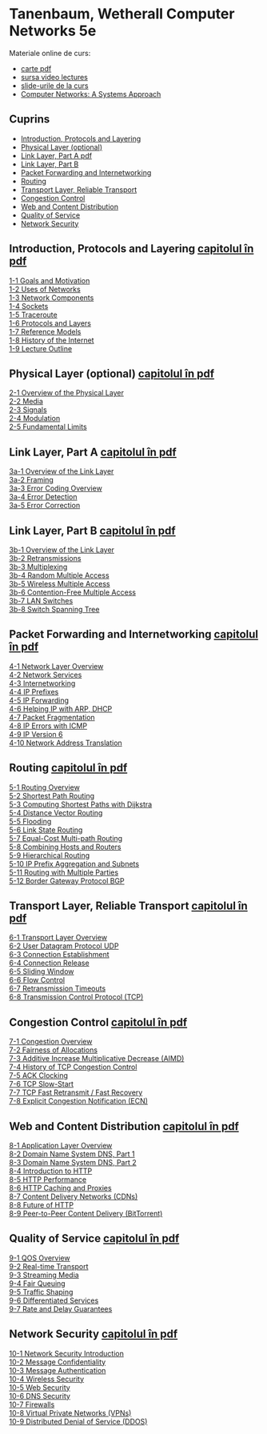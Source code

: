 Tanenbaum, Wetherall Computer Networks 5e
=========================================


Materiale online de curs:
- [carte pdf](http://www.uoitc.edu.iq/images/documents/informatics-institute/exam_materials/Computer%20Networks%20-%20A%20Tanenbaum%20-%205th%20edition.pdf)
- [sursa video lectures](https://media.pearsoncmg.com/ph/streaming/esm/tanenbaum5e_videonotes/tanenbaum_videoNotes.html)
- [slide-urile de la curs](http://nlp.unibuc.ro/people/liviu.html#Courses)
- [Computer Networks: A Systems Approach](https://book.systemsapproach.org/foundation.html)

## Cuprins
- [Introduction, Protocols and Layering](#intro)
- [Physical Layer (optional)](#nivel_fizic)
- [Link Layer, Part A pdf](#datalink_a)
- [Link Layer, Part B](#datalink_b)
- [Packet Forwarding and Internetworking](#forwarding)
- [Routing](#routing)
- [Transport Layer, Reliable Transport](#trans)
- [Congestion Control](#congestion)
- [Web and Content Distribution](#web)
- [Quality of Service](#qos)
- [Network Security](#security)


<a name="intro"></a> 
Introduction, Protocols and Layering [capitolul în pdf](http://index-of.es/Varios-2/Computer%20Networks%205th%20Edition.pdf#page=25)
------------------------------------

[1-1 Goals and Motivation](http://mediaplayer.pearsoncmg.com/_ph_cc_ecs_set.title.1-1_Goals_and_Motivation__/ph/streaming/esm/tanenbaum5e_videonotes/1_1_goals_motivation_cn5e.m4v "1-1 Goals and Motivation")  
[1-2 Uses of Networks](http://mediaplayer.pearsoncmg.com/_ph_cc_ecs_set.title.1-2_Uses_of_Networks__/ph/streaming/esm/tanenbaum5e_videonotes/1_2_network_uses_cn5e.m4v "1-2 Uses of Networks")  
[1-3 Network Components](http://mediaplayer.pearsoncmg.com/_ph_cc_ecs_set.title.1-3_Network_Components__/ph/streaming/esm/tanenbaum5e_videonotes/1_3_network_components_cn5e.m4v "1-3 Network Components")  
[1-4 Sockets](http://mediaplayer.pearsoncmg.com/_ph_cc_ecs_set.title.1-4_Sockets__/ph/streaming/esm/tanenbaum5e_videonotes/1_4_sockets_cn5e.m4v "1-4 Sockets")  
[1-5 Traceroute](http://mediaplayer.pearsoncmg.com/_ph_cc_ecs_set.title.1-5_Traceroute__/ph/streaming/esm/tanenbaum5e_videonotes/1_5_traceroute_cn5e.m4v "1-5 Traceroute")  
[1-6 Protocols and Layers](http://mediaplayer.pearsoncmg.com/_ph_cc_ecs_set.title.1-6_Protocols_and_Layers__/ph/streaming/esm/tanenbaum5e_videonotes/1_6_protocol_layers_cn5e.m4v "1-6 Protocols and Layers")  
[1-7 Reference Models](http://mediaplayer.pearsoncmg.com/_ph_cc_ecs_set.title.1-7_Reference_Models__/ph/streaming/esm/tanenbaum5e_videonotes/1_7_reference_layers_cn5e.m4v "1-7 Reference Models")  
[1-8 History of the Internet](http://mediaplayer.pearsoncmg.com/_ph_cc_ecs_set.title.1-8_History_of_the_Internet__/ph/streaming/esm/tanenbaum5e_videonotes/1_8_internet_history_cn5e.m4v "1-8 History of the Internet")  
[1-9 Lecture Outline](http://mediaplayer.pearsoncmg.com/_ph_cc_ecs_set.title.1-9_Lecture_Outline__/ph/streaming/esm/tanenbaum5e_videonotes/1_9_lecture_outline_cn5e.m4v "1-9 Lecture Outline")

<a name="nivel_fizic"></a> 
Physical Layer (optional) [capitolul în pdf](http://index-of.es/Varios-2/Computer%20Networks%205th%20Edition.pdf#page=113)
--------------

[2-1 Overview of the Physical Layer](http://mediaplayer.pearsoncmg.com/_ph_cc_ecs_set.title.2-1_Overview_of_the_Physical_Layer__/ph/streaming/esm/tanenbaum5e_videonotes/2_1_physical_overview_cn5e.m4v "2-1 Overview of the Physical Layer")  
[2-2 Media](http://mediaplayer.pearsoncmg.com/_ph_cc_ecs_set.title.2-2_Media__/ph/streaming/esm/tanenbaum5e_videonotes/2_2_media_cn5e.m4v "2-2 Media")  
[2-3 Signals](http://mediaplayer.pearsoncmg.com/_ph_cc_ecs_set.title.2-3_Signals__/ph/streaming/esm/tanenbaum5e_videonotes/2_3_signals_cn5e.m4v "2-3 Signals")  
[2-4 Modulation](http://mediaplayer.pearsoncmg.com/_ph_cc_ecs_set.title.2-4_Modulation__/ph/streaming/esm/tanenbaum5e_videonotes/2_4_modulation_cn5e.m4v "2-4 Modulation")  
[2-5 Fundamental Limits](http://mediaplayer.pearsoncmg.com/_ph_cc_ecs_set.title.2-5_Fundamental_Limits__/ph/streaming/esm/tanenbaum5e_videonotes/2_5_limits_cn5e.m4v "2-5 Fundamental Limits")

<a name="datalink_a"></a> 
Link Layer, Part A [capitolul în pdf](http://index-of.es/Varios-2/Computer%20Networks%205th%20Edition.pdf#page=218)
------------------

[3a-1 Overview of the Link Layer](http://mediaplayer.pearsoncmg.com/_ph_cc_ecs_set.title.3a-1_Overview_of_the_Link_Layer__/ph/streaming/esm/tanenbaum5e_videonotes/3a_1_link_overview_cn5e.m4v "3a-1 Overview of the Link Layer")  
[3a-2 Framing](http://mediaplayer.pearsoncmg.com/_ph_cc_ecs_set.title.3a-2_Framing__/ph/streaming/esm/tanenbaum5e_videonotes/3a_2_framing_cn5e.m4v "3a-2 Framing")  
[3a-3 Error Coding Overview](http://mediaplayer.pearsoncmg.com/_ph_cc_ecs_set.title.3a-3_Error_Coding_Overview__/ph/streaming/esm/tanenbaum5e_videonotes/3a_3_error_overview_cn5e.m4v "3a-3 Error Coding Overview")  
[3a-4 Error Detection](http://mediaplayer.pearsoncmg.com/_ph_cc_ecs_set.title.3a-4_Error_Detection__/ph/streaming/esm/tanenbaum5e_videonotes/3a_4_error_detection_cn5e.m4v "3a-4 Error Detection")  
[3a-5 Error Correction](http://mediaplayer.pearsoncmg.com/_ph_cc_ecs_set.title.3a-5_Error_Correction__/ph/streaming/esm/tanenbaum5e_videonotes/3a_5_error_correction_cn5e.m4v "3a-5 Error Correction")


<a name="datalink_b"></a> 
Link Layer, Part B [capitolul în pdf](http://index-of.es/Varios-2/Computer%20Networks%205th%20Edition.pdf#page=281)
------------------

[3b-1 Overview of the Link Layer](http://mediaplayer.pearsoncmg.com/_ph_cc_ecs_set.title.3b-1_Overview_of_the_Link_Layer__/ph/streaming/esm/tanenbaum5e_videonotes/3b_1_link_overview_cn5e.m4v "3b-1 Overview of the Link Layer")  
[3b-2 Retransmissions](http://mediaplayer.pearsoncmg.com/_ph_cc_ecs_set.title.3b-2_Retransmissions__/ph/streaming/esm/tanenbaum5e_videonotes/3b_2_arq_cn5e.m4v "3b-2 Retransmissions")  
[3b-3 Multiplexing](http://mediaplayer.pearsoncmg.com/_ph_cc_ecs_set.title.3b-3_Multiplexing__/ph/streaming/esm/tanenbaum5e_videonotes/3b_3_multiplexing_cn5e.m4v "3b-3 Multiplexing")  
[3b-4 Random Multiple Access](http://mediaplayer.pearsoncmg.com/_ph_cc_ecs_set.title.3b-4_Random_Multiple_Access__/ph/streaming/esm/tanenbaum5e_videonotes/3b_4_random_access_cn5e.m4v "3b-4 Random Multiple Access")  
[3b-5 Wireless Multiple Access](http://mediaplayer.pearsoncmg.com/_ph_cc_ecs_set.title.3b-5_Wireless_Multiple_Access__/ph/streaming/esm/tanenbaum5e_videonotes/3b_5_wireless_access_cn5e.m4v "3b-5 Wireless Multiple Access")  
[3b-6 Contention-Free Multiple Access](http://mediaplayer.pearsoncmg.com/_ph_cc_ecs_set.title.3b-6_Contention-Free_Multiple_Access__/ph/streaming/esm/tanenbaum5e_videonotes/3b_6_contention_free_cn5e.m4v "3b-6 Contention-Free Multiple Access")  
[3b-7 LAN Switches](http://mediaplayer.pearsoncmg.com/_ph_cc_ecs_set.title.3b-7_LAN_Switches__/ph/streaming/esm/tanenbaum5e_videonotes/3b_7_switches_cn5e.m4v "3b-7 LAN Switches")  
[3b-8 Switch Spanning Tree](http://mediaplayer.pearsoncmg.com/_ph_cc_ecs_set.title.3b-8_Switch_Spanning_Tree__/ph/streaming/esm/tanenbaum5e_videonotes/3b_8_spanning_tree_cn5e.m4v "3b-8 Switch Spanning Tree")


<a name="forwarding"></a> 
Packet Forwarding and Internetworking [capitolul în pdf](http://index-of.es/Varios-2/Computer%20Networks%205th%20Edition.pdf#page=379)
-------------------------------------

[4-1 Network Layer Overview](http://mediaplayer.pearsoncmg.com/_ph_cc_ecs_set.title.4-1_Network_Layer_Overview__/ph/streaming/esm/tanenbaum5e_videonotes/4_1_network_overview_cn5e.m4v "4-1 Network Layer Overview")  
[4-2 Network Services](http://mediaplayer.pearsoncmg.com/_ph_cc_ecs_set.title.4-2_Network_Services__/ph/streaming/esm/tanenbaum5e_videonotes/4_2_network_service_cn5e.m4v "4-2 Network Services")  
[4-3 Internetworking](http://mediaplayer.pearsoncmg.com/_ph_cc_ecs_set.title.4-3_Internetworking__/ph/streaming/esm/tanenbaum5e_videonotes/4_3_internetworking_cn5e.m4v "4-3 Internetworking")  
[4-4 IP Prefixes](http://mediaplayer.pearsoncmg.com/_ph_cc_ecs_set.title.4-4_IP_Prefixes__/ph/streaming/esm/tanenbaum5e_videonotes/4_4_ip_prefixes_cn5e.m4v "4-4 IP Prefixes")  
[4-5 IP Forwarding](http://mediaplayer.pearsoncmg.com/_ph_cc_ecs_set.title.4-5_IP_Forwarding__/ph/streaming/esm/tanenbaum5e_videonotes/4_5_ip_forwarding_cn5e.m4v "4-5 IP Forwarding")  
[4-6 Helping IP with ARP, DHCP](http://mediaplayer.pearsoncmg.com/_ph_cc_ecs_set.title.4-6_Helping_IP_with_ARP,_DHCP__/ph/streaming/esm/tanenbaum5e_videonotes/4_6_ip_helpers_cn5e.m4v "4-6 Helping IP with ARP, DHCP")  
[4-7 Packet Fragmentation](http://mediaplayer.pearsoncmg.com/_ph_cc_ecs_set.title.4-7_Packet_Fragmentation__/ph/streaming/esm/tanenbaum5e_videonotes/4_7_fragmentation_cn5e.m4v "4-7 Packet Fragmentation")  
[4-8 IP Errors with ICMP](http://mediaplayer.pearsoncmg.com/_ph_cc_ecs_set.title.4-8_IP_Errors_with_ICMP__/ph/streaming/esm/tanenbaum5e_videonotes/4_8_ip_errors_cn5e.m4v "4-8 IP Errors with ICMP")  
[4-9 IP Version 6](http://mediaplayer.pearsoncmg.com/_ph_cc_ecs_set.title.4-9_IP_Version_6__/ph/streaming/esm/tanenbaum5e_videonotes/4_9_ipv6_cn5e.m4v "4-9 IP Version 6")  
[4-10 Network Address Translation](http://mediaplayer.pearsoncmg.com/_ph_cc_ecs_set.title.4-10_Network_Address_Translation__/ph/streaming/esm/tanenbaum5e_videonotes/4_10_nat_cn5e.m4v "4-10 Network Address Translation")


<a name="routing"></a>
Routing [capitolul în pdf](http://index-of.es/Varios-2/Computer%20Networks%205th%20Edition.pdf#page=386)
-------

[5-1 Routing Overview](http://mediaplayer.pearsoncmg.com/_ph_cc_ecs_set.title.5-1_Routing_Overview__/ph/streaming/esm/tanenbaum5e_videonotes/5_1_routing_overview_cn5e.m4v "5-1 Routing Overview")  
[5-2 Shortest Path Routing](http://mediaplayer.pearsoncmg.com/_ph_cc_ecs_set.title.5-2_Shortest_Path_Routing__/ph/streaming/esm/tanenbaum5e_videonotes/5_2_shortest_path_cn5e.m4v "5-2 Shortest Path Routing")  
[5-3 Computing Shortest Paths with Dijkstra](http://mediaplayer.pearsoncmg.com/_ph_cc_ecs_set.title.5-3_Computing_Shortest_Paths_with_Dijkstra__/ph/streaming/esm/tanenbaum5e_videonotes/5_3_dijkstra_cn5e.m4v "5-3 Computing Shortest Paths with Dijkstra")  
[5-4 Distance Vector Routing](http://mediaplayer.pearsoncmg.com/_ph_cc_ecs_set.title.5-4_Distance_Vector_Routing__/ph/streaming/esm/tanenbaum5e_videonotes/5_4_distance_vector_cn5e.m4v "5-4 Distance Vector Routing")  
[5-5 Flooding](http://mediaplayer.pearsoncmg.com/_ph_cc_ecs_set.title.5-5_Flooding__/ph/streaming/esm/tanenbaum5e_videonotes/5_5_flooding_cn5e.m4v "5-5 Flooding")  
[5-6 Link State Routing](http://mediaplayer.pearsoncmg.com/_ph_cc_ecs_set.title.5-6_Link_State_Routing__/ph/streaming/esm/tanenbaum5e_videonotes/5_6_link_state_cn5e.m4v "5-6 Link State Routing")  
[5-7 Equal-Cost Multi-path Routing](http://mediaplayer.pearsoncmg.com/_ph_cc_ecs_set.title.5-7_Equal-Cost_Multi-path_Routing__/ph/streaming/esm/tanenbaum5e_videonotes/5_7_ecmp_cn5e.m4v "5-7 Equal-Cost Multi-path Routing")  
[5-8 Combining Hosts and Routers](http://mediaplayer.pearsoncmg.com/_ph_cc_ecs_set.title.5-8_Combining_Hosts_and_Routers__/ph/streaming/esm/tanenbaum5e_videonotes/5_8_hosts_router_cn5e.m4v "5-8 Combining Hosts and Routers")  
[5-9 Hierarchical Routing](http://mediaplayer.pearsoncmg.com/_ph_cc_ecs_set.title.5-9_Hierarchical_Routing__/ph/streaming/esm/tanenbaum5e_videonotes/5_9_hierarchical_cn5e.m4v "5-9 Hierarchical Routing")  
[5-10 IP Prefix Aggregation and Subnets](http://mediaplayer.pearsoncmg.com/_ph_cc_ecs_set.title.5-10_IP_Prefix_Aggregation_and_Subnets__/ph/streaming/esm/tanenbaum5e_videonotes/5_10_aggregation_cn5e.m4v "5-10 IP Prefix Aggregation and Subnets")  
[5-11 Routing with Multiple Parties](http://mediaplayer.pearsoncmg.com/_ph_cc_ecs_set.title.5-11_Routing_with_Multiple_Parties__/ph/streaming/esm/tanenbaum5e_videonotes/5_11_policy_cn5e.m4v "5-11 Routing with Multiple Parties")  
[5-12 Border Gateway Protocol BGP](http://mediaplayer.pearsoncmg.com/_ph_cc_ecs_set.title.5-12_Border_Gateway_Protocol_(BGP)__/ph/streaming/esm/tanenbaum5e_videonotes/5_12_bgp_cn5e.m4v "5-12 Border Gateway Protocol (BGP)")


<a name="trans"></a> 
Transport Layer, Reliable Transport [capitolul în pdf](http://index-of.es/Varios-2/Computer%20Networks%205th%20Edition.pdf#page=519)
-----------------------------------

[6-1 Transport Layer Overview](http://mediaplayer.pearsoncmg.com/_ph_cc_ecs_set.title.6-1_Transport_Layer_Overview__/ph/streaming/esm/tanenbaum5e_videonotes/6_1_transport_overview_cn5e.m4v "6-1 Transport Layer Overview")  
[6-2 User Datagram Protocol UDP](http://mediaplayer.pearsoncmg.com/_ph_cc_ecs_set.title.6-2_User_Datagram_Protocol%20(UDP)__/ph/streaming/esm/tanenbaum5e_videonotes/6_2_udp_cn5e.m4v)  
[6-3 Connection Establishment](http://mediaplayer.pearsoncmg.com/_ph_cc_ecs_set.title.6-3_Connection_Establishment__/ph/streaming/esm/tanenbaum5e_videonotes/6_3_connection_establish_cn5e.m4v "6-3 Connection Establishment")  
[6-4 Connection Release](http://mediaplayer.pearsoncmg.com/_ph_cc_ecs_set.title.6-4_Connection_Release__/ph/streaming/esm/tanenbaum5e_videonotes/6_4_connection_release_cn5e.m4v "6-4 Connection Release")  
[6-5 Sliding Window](http://mediaplayer.pearsoncmg.com/_ph_cc_ecs_set.title.6-5_Sliding_Window__/ph/streaming/esm/tanenbaum5e_videonotes/6_5_sliding_window_cn5e.m4v "6-5 Sliding Window")  
[6-6 Flow Control](http://mediaplayer.pearsoncmg.com/_ph_cc_ecs_set.title.6-6_Flow_Control__/ph/streaming/esm/tanenbaum5e_videonotes/6_6_flow_control_cn5e.m4v "6-6 Flow Control")  
[6-7 Retransmission Timeouts](http://mediaplayer.pearsoncmg.com/_ph_cc_ecs_set.title.6-7_Retransmission_Timeouts__/ph/streaming/esm/tanenbaum5e_videonotes/6_7_timeouts_cn5e.m4v "6-7 Retransmission Timeouts")  
[6-8 Transmission Control Protocol (TCP)](http://mediaplayer.pearsoncmg.com/_ph_cc_ecs_set.title.6-8_Transmission_Control_Protocol_(TCP)__/ph/streaming/esm/tanenbaum5e_videonotes/6_8_tcp_cn5e.m4v "6-8 Transmission Control Protocol (TCP)")

<a name="congestion"></a> 
Congestion Control [capitolul în pdf](http://index-of.es/Varios-2/Computer%20Networks%205th%20Edition.pdf#page=554)
------------------

[7-1 Congestion Overview](http://mediaplayer.pearsoncmg.com/_ph_cc_ecs_set.title.7-1_Congestion_Overview__/ph/streaming/esm/tanenbaum5e_videonotes/7_1_congestion_overview_cn5e.m4v "7-1 Congestion Overview")  
[7-2 Fairness of Allocations](http://mediaplayer.pearsoncmg.com/_ph_cc_ecs_set.title.7-2_Fairness_of_Allocations__/ph/streaming/esm/tanenbaum5e_videonotes/7_2_fairness_cn5e.m4v "7-2 Fairness of Allocations")  
[7-3 Additive Increase Multiplicative Decrease (AIMD)](http://mediaplayer.pearsoncmg.com/_ph_cc_ecs_set.title.7-3_Additive_Increase_Multiplicative_Decrease_(AIMD)__/ph/streaming/esm/tanenbaum5e_videonotes/7_3_aimd_cn5e.m4v "7-3 Additive Increase Multiplicative Decrease (AIMD)")  
[7-4 History of TCP Congestion Control](http://mediaplayer.pearsoncmg.com/_ph_cc_ecs_set.title.7-4_History_of_TCP_Congestion_Control__/ph/streaming/esm/tanenbaum5e_videonotes/7_4_tcp_history_cn5e.m4v "7-4 History of TCP Congestion Control")  
[7-5 ACK Clocking](http://mediaplayer.pearsoncmg.com/_ph_cc_ecs_set.title.7-5_ACK_Clocking__/ph/streaming/esm/tanenbaum5e_videonotes/7_5_ack_clock_cn5e.m4v "7-5 ACK Clocking")  
[7-6 TCP Slow-Start](http://mediaplayer.pearsoncmg.com/_ph_cc_ecs_set.title.7-6_TCP_Slow-Start__/ph/streaming/esm/tanenbaum5e_videonotes/7_6_slow_start_cn5e.m4v "7-6 TCP Slow-Start")  
[7-7 TCP Fast Retransmit / Fast Recovery](http://mediaplayer.pearsoncmg.com/_ph_cc_ecs_set.title.7-7_TCP_Fast_Retransmit_-_Fast_Recovery__/ph/streaming/esm/tanenbaum5e_videonotes/7_7_fast_recovery_cn5e.m4v "7-7 TCP Fast Retransmit / Fast Recovery")  
[7-8 Explicit Congestion Notification (ECN)](http://mediaplayer.pearsoncmg.com/_ph_cc_ecs_set.title.7-8_Explicit_Congestion_Notification_(ECN)__/ph/streaming/esm/tanenbaum5e_videonotes/7_8_ecn_cn5e.m4v "7-8 Explicit Congestion Notification (ECN)")

<a name="web"></a>
Web and Content Distribution [capitolul în pdf](http://index-of.es/Varios-2/Computer%20Networks%205th%20Edition.pdf#page=670)
----------------------------

[8-1 Application Layer Overview](http://mediaplayer.pearsoncmg.com/_ph_cc_ecs_set.title.8-1_Application_Layer_Overview__/ph/streaming/esm/tanenbaum5e_videonotes/8_1_application_overview_cn5e.m4v "8-1 Application Layer Overview")  
[8-2 Domain Name System DNS, Part 1](https://mediaplayer.pearsoncmg.com/_ph_cc_ecs_set.title.8-2_Domain_Name_System_(DNS),_Part_1__/ph/streaming/esm/tanenbaum5e_videonotes/8_2_dns_cn5e.m4v)  
[8-3 Domain Name System DNS, Part 2](https://mediaplayer.pearsoncmg.com/_ph_cc_ecs_set.title.8-3_Domain_Name_System_(DNS),_Part%202__/ph/streaming/esm/tanenbaum5e_videonotes/8_3_dns_cn5e.m4v)  
[8-4 Introduction to HTTP](http://mediaplayer.pearsoncmg.com/_ph_cc_ecs_set.title.8-4_Introduction_to_HTTP__/ph/streaming/esm/tanenbaum5e_videonotes/8_4_http_cn5e.m4v "8-4 Introduction to HTTP")  
[8-5 HTTP Performance](http://mediaplayer.pearsoncmg.com/_ph_cc_ecs_set.title.8-5_HTTP_Performance__/ph/streaming/esm/tanenbaum5e_videonotes/8_5_http_performance_cn5e.m4v "8-5 HTTP Performance")  
[8-6 HTTP Caching and Proxies](http://mediaplayer.pearsoncmg.com/_ph_cc_ecs_set.title.8-6_HTTP_Caching_and_Proxies__/ph/streaming/esm/tanenbaum5e_videonotes/8_6_http_caching_cn5e.m4v "8-6 HTTP Caching and Proxies")  
[8-7 Content Delivery Networks (CDNs)](http://mediaplayer.pearsoncmg.com/_ph_cc_ecs_set.title.8-7_Content_Delivery_Networks_(CDNs)__/ph/streaming/esm/tanenbaum5e_videonotes/8_7_cdns_cn5e.m4v "8-7 Content Delivery Networks (CDNs)")  
[8-8 Future of HTTP](http://mediaplayer.pearsoncmg.com/_ph_cc_ecs_set.title.8-8_Future_of_HTTP__/ph/streaming/esm/tanenbaum5e_videonotes/8_8_http_future_cn5e.m4v "8-8 Future of HTTP")  
[8-9 Peer-to-Peer Content Delivery (BitTorrent)](http://mediaplayer.pearsoncmg.com/_ph_cc_ecs_set.title.8-9_Peer-to-Peer_Content_Delivery_(BitTorrent)__/ph/streaming/esm/tanenbaum5e_videonotes/8_9_p2p_cn5e.m4v "8-9 Peer-to-Peer Content Delivery (BitTorrent)")


<a name="qos"></a>
Quality of Service [capitolul în pdf](http://index-of.es/Varios-2/Computer%20Networks%205th%20Edition.pdf#page=721)
------------------

[9-1 QOS Overview](http://mediaplayer.pearsoncmg.com/_ph_cc_ecs_set.title.9-1_QOS_Overview__/ph/streaming/esm/tanenbaum5e_videonotes/9_1_qos_overview_cn5e.m4v "9-1 QOS Overview")  
[9-2 Real-time Transport](http://mediaplayer.pearsoncmg.com/_ph_cc_ecs_set.title.9-2_Real-time_Transport__/ph/streaming/esm/tanenbaum5e_videonotes/9_2_real_time_cn5e.m4v "9-2 Real-time Transport")  
[9-3 Streaming Media](http://mediaplayer.pearsoncmg.com/_ph_cc_ecs_set.title.9-3_Streaming_Media__/ph/streaming/esm/tanenbaum5e_videonotes/9_3_streaming_media_cn5e.m4v "9-3 Streaming Media")  
[9-4 Fair Queuing](http://mediaplayer.pearsoncmg.com/_ph_cc_ecs_set.title.9-4_Fair_Queuing__/ph/streaming/esm/tanenbaum5e_videonotes/9_4_fair_queuing_cn5e.m4v "9-4 Fair Queuing")  
[9-5 Traffic Shaping](http://mediaplayer.pearsoncmg.com/_ph_cc_ecs_set.title.9-5_Traffic_Shaping__/ph/streaming/esm/tanenbaum5e_videonotes/9_5_traffic_shaping_cn5e.m4v "9-5 Traffic Shaping")  
[9-6 Differentiated Services](http://mediaplayer.pearsoncmg.com/_ph_cc_ecs_set.title.9-6_Differentiated_Services__/ph/streaming/esm/tanenbaum5e_videonotes/9_6_diffserv_cn5e.m4v "9-6 Differentiated Services")  
[9-7 Rate and Delay Guarantees](http://mediaplayer.pearsoncmg.com/_ph_cc_ecs_set.title.9-7_Rate_and_Delay_Guarantees__/ph/streaming/esm/tanenbaum5e_videonotes/9_7_ratedelay_cn5e.m4v "9-7 Rate and Delay Guarantees")

<a name="security"></a>
Network Security [capitolul în pdf](http://index-of.es/Varios-2/Computer%20Networks%205th%20Edition.pdf#page=787)
----------------

[10-1 Network Security Introduction](http://mediaplayer.pearsoncmg.com/_ph_cc_ecs_set.title.10-1_Network_Security_Introduction__/ph/streaming/esm/tanenbaum5e_videonotes/10_1_network_security_cn5e.m4v "10-1 Network Security Introduction")  
[10-2 Message Confidentiality](http://mediaplayer.pearsoncmg.com/_ph_cc_ecs_set.title.10-2_Message_Confidentiality__/ph/streaming/esm/tanenbaum5e_videonotes/10_2_confidentiality_cn5e.m4v "10-2 Message Confidentiality")  
[10-3 Message Authentication](http://mediaplayer.pearsoncmg.com/_ph_cc_ecs_set.title.10-3_Message_Authentication__/ph/streaming/esm/tanenbaum5e_videonotes/10_3_authentication_cn5e.m4v "10-3 Message Authentication")  
[10-4 Wireless Security](http://mediaplayer.pearsoncmg.com/_ph_cc_ecs_set.title.10-4_Wireless_Security__/ph/streaming/esm/tanenbaum5e_videonotes/10_4_wireless_security_cn5e.m4v "10-4 Wireless Security")  
[10-5 Web Security](http://mediaplayer.pearsoncmg.com/_ph_cc_ecs_set.title.10-5_Web_Security__/ph/streaming/esm/tanenbaum5e_videonotes/10_5_web_security_cn5e.m4v "10-5 Web Security")  
[10-6 DNS Security](http://mediaplayer.pearsoncmg.com/_ph_cc_ecs_set.title.10-6_DNS_Security__/ph/streaming/esm/tanenbaum5e_videonotes/10_6_dns_security_cn5e.m4v "10-6 DNS Security")  
[10-7 Firewalls](http://mediaplayer.pearsoncmg.com/_ph_cc_ecs_set.title.10-7_Firewalls__/ph/streaming/esm/tanenbaum5e_videonotes/10_7_firewalls_cn5e.m4v "10-7 Firewalls")  
[10-8 Virtual Private Networks (VPNs)](http://mediaplayer.pearsoncmg.com/_ph_cc_ecs_set.title.10-8_Virtual_Private_Networks_(VPNs)__/ph/streaming/esm/tanenbaum5e_videonotes/10_8_vpns_cn5e.m4v "10-8 Virtual Private Networks (VPNs)")  
[10-9 Distributed Denial of Service (DDOS)](http://mediaplayer.pearsoncmg.com/_ph_cc_ecs_set.title.10-9_Distributed_Denial_of_Service_(DDOS)__/ph/streaming/esm/tanenbaum5e_videonotes/10_9_ddos_cn5e.m4v "10-9 Distributed Denial of Service (DDOS)")
